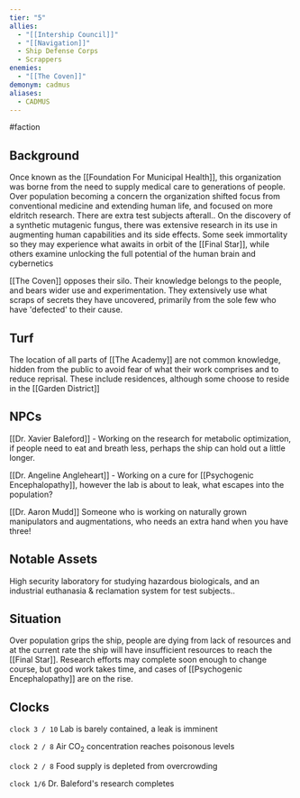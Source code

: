 ```yaml
---
tier: "5"
allies:
  - "[[Intership Council]]"
  - "[[Navigation]]"
  - Ship Defense Corps
  - Scrappers
enemies:
  - "[[The Coven]]"
demonym: cadmus
aliases:
  - CADMUS
---
```

#faction

## Background
Once known as the [[Foundation For Municipal Health]], this organization was borne from the need to supply medical care to generations of people. Over population becoming a concern the organization shifted focus from conventional medicine and extending human life, and focused on more eldritch research. There are extra test subjects afterall.. On the discovery of a synthetic mutagenic fungus, there was extensive research in its use in augmenting human capabilities and its side effects. Some seek immortality so they may experience what awaits in orbit of the [[Final Star]], while others examine unlocking the full potential of the human brain and cybernetics

[[The Coven]] opposes their silo. Their knowledge belongs to the people, and bears wider use and experimentation. They extensively use what scraps of secrets they have uncovered, primarily from the sole few who have 'defected' to their cause.

## Turf
The location of all parts of [[The Academy]] are not common knowledge, hidden from the public to avoid fear of what their work comprises and to reduce reprisal. These include residences, although some choose to reside in the [[Garden District]]

## NPCs
[[Dr. Xavier Baleford]] - Working on the research for metabolic optimization, if people need to eat and breath less, perhaps the ship can hold out a little longer.

[[Dr. Angeline Angleheart]] - Working on a cure for [[Psychogenic Encephalopathy]], however the lab is about to leak, what escapes into the population?

[[Dr. Aaron Mudd]] Someone who is working on naturally grown manipulators and augmentations, who needs an extra hand when you have three!
## Notable Assets
High security laboratory for studying hazardous biologicals, and an industrial euthanasia & reclamation system for test subjects..
## Situation
Over population grips the ship, people are dying from lack of resources and at the current rate the ship will have insufficient resources to reach the [[Final Star]]. Research efforts may complete soon enough to change course, but good work takes time, and cases of [[Psychogenic Encephalopathy]] are on the rise. 

## Clocks

`clock 3 / 10` Lab is barely contained, a leak is imminent

`clock 2 / 8` Air CO$_2$ concentration reaches poisonous levels

`clock 2 / 8` Food supply is depleted from overcrowding

`clock 1/6` Dr. Baleford's research completes